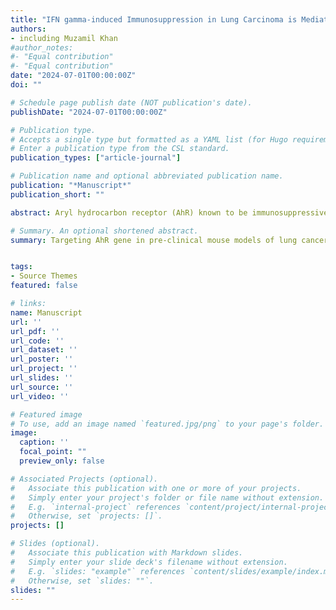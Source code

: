 ```yaml
---
title: "IFN gamma-induced Immunosuppression in Lung Carcinoma is Mediated by an Environmental Chemical Receptor (AhR) through PD-L1 and IDO Control"
authors:
- including Muzamil Khan
#author_notes:
#- "Equal contribution"
#- "Equal contribution"
date: "2024-07-01T00:00:00Z"
doi: ""

# Schedule page publish date (NOT publication's date).
publishDate: "2024-07-01T00:00:00Z"

# Publication type.
# Accepts a single type but formatted as a YAML list (for Hugo requirements).
# Enter a publication type from the CSL standard.
publication_types: ["article-journal"]

# Publication name and optional abbreviated publication name.
publication: "*Manuscript*"
publication_short: ""

abstract: Aryl hydrocarbon receptor (AhR) known to be immunosuppressive in nature, was knocked out using CRISPR/Cas9 in murine models of lung carcinoma and single-cell RNA sequencing was performed to reveal AhR's immunosuppression cell programs.

# Summary. An optional shortened abstract.
summary: Targeting AhR gene in pre-clinical mouse models of lung cancer.


tags:
- Source Themes
featured: false

# links:
name: Manuscript
url: ''
url_pdf: ''
url_code: ''
url_dataset: ''
url_poster: ''
url_project: ''
url_slides: ''
url_source: ''
url_video: ''

# Featured image
# To use, add an image named `featured.jpg/png` to your page's folder. 
image:
  caption: ''
  focal_point: ""
  preview_only: false

# Associated Projects (optional).
#   Associate this publication with one or more of your projects.
#   Simply enter your project's folder or file name without extension.
#   E.g. `internal-project` references `content/project/internal-project/index.md`.
#   Otherwise, set `projects: []`.
projects: []

# Slides (optional).
#   Associate this publication with Markdown slides.
#   Simply enter your slide deck's filename without extension.
#   E.g. `slides: "example"` references `content/slides/example/index.md`.
#   Otherwise, set `slides: ""`.
slides: ""
---
```

